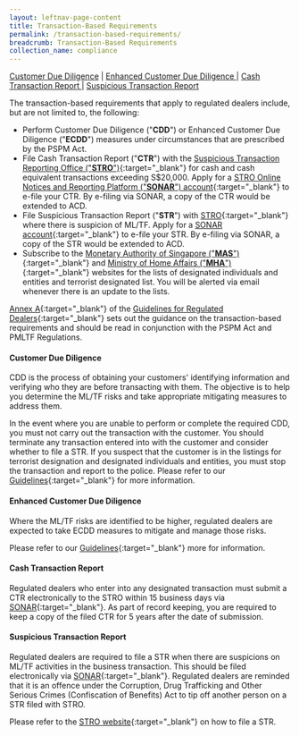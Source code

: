 ```yaml
---
layout: leftnav-page-content
title: Transaction-Based Requirements
permalink: /transaction-based-requirements/
breadcrumb: Transaction-Based Requirements
collection_name: compliance
---
```


<a href="#Customer Due Diligence">Customer Due Diligence</a> | <a href="#Enhanced Customer Due Diligence">Enhanced Customer Due Diligence </a> | <a href="#Cash Transaction Report">Cash Transaction Report </a> | <a href="#Suspicious Transaction Report">Suspicious Transaction Report </a>

The transaction-based requirements that apply to regulated dealers include, but are not limited to, the following:

* Perform Customer Due Diligence ("**CDD**") or Enhanced Customer Due Diligence ("**ECDD**") measures under circumstances that are prescribed by the PSPM Act.<br>
* File Cash Transaction Report ("**CTR**") with the [Suspicious Transaction Reporting Office ("**STRO**")](https://www.police.gov.sg/advisories/crime/commercial-crimes/suspicious-transaction-reporting-office){:target="_blank"} for cash and cash equivalent transactions exceeding S$20,000. Apply for a [STRO Online Notices and Reporting Platform ("**SONAR**") account](https://www.police.gov.sg/sonar){:target="_blank"} to e-file your CTR. By e-filing via SONAR, a copy of the CTR would be extended to ACD. <br>
* File Suspicious Transaction Report ("**STR**") with [STRO](https://www.police.gov.sg/advisories/crime/commercial-crimes/suspicious-transaction-reporting-office){:target="_blank"} where there is suspicion of ML/TF. Apply for a [SONAR account](https://www.police.gov.sg/sonar){:target="_blank"} to e-file your STR. By e-filing via SONAR, a copy of the STR would be extended to ACD.<br>
* Subscribe to the [Monetary Authority of Singapore ("**MAS**")](https://www.mas.gov.sg/subscription-services){:target="_blank"} and [Ministry of Home Affairs ("**MHA**")](https://www.mha.gov.sg/inter-ministry-committee-terrorist-designation-(imc-td)){:target="_blank"} websites for the lists of designated individuals and entities and terrorist designated list. You will be alerted via email whenever there is an update to the lists.

[Annex A](/images/Annex%20A%20AMLCFT%20Flowchart%20for%20Regulated%20Dealers.pdf){:target="_blank"} of the [Guidelines for Regulated Dealers](/images/Guidelines%20for%20regulated%20dealers_20190828_V1.1Final.pdf){:target="_blank"} sets out the guidance on the transaction-based requirements and should be read in conjunction with the PSPM Act and PMLTF Regulations.

#### <a id="Customer Due Diligence"></a> Customer Due Diligence

CDD is the process of obtaining your customers' identifying information and verifying who they are before transacting with them. The objective is to help you determine the ML/TF risks and take appropriate mitigating measures to address them.

In the event where you are unable to perform or complete the required CDD, you must not carry out the transaction with the customer. You should terminate any transaction entered into with the customer and consider whether to file a STR. If you suspect that the customer is in the listings for terrorist designation and designated individuals and entities, you must stop the transaction and report to the police. Please refer to our [Guidelines](/images/Guidelines%20for%20regulated%20dealers_20190828_V1.1Final.pdf){:target="_blank"} for more information.

#### <a id="Enhanced Customer Due Diligence"></a> Enhanced Customer Due Diligence

Where the ML/TF risks are identified to be higher, regulated dealers are expected to take ECDD measures to mitigate and manage those risks.

Please refer to our [Guidelines](/images/Guidelines%20for%20regulated%20dealers_20190828_V1.1Final.pdf){:target="_blank"} more for information.

#### <a id="Cash Transaction Report"></a> Cash Transaction Report

Regulated dealers who enter into any designated transaction must submit a CTR electronically to the STRO within 15 business days via [SONAR](https://www.police.gov.sg/sonar){:target="_blank"}. As part of record keeping, you are required to keep a copy of the filed CTR for 5 years after the date of submission.


#### <a id="Suspicious Transaction Report"></a> Suspicious Transaction Report

Regulated dealers are required to file a STR when there are suspicions on ML/TF activities in the business transaction. This should be filed electronically via [SONAR](https://www.police.gov.sg/sonar){:target="_blank"}. Regulated dealers are reminded that it is an offence under the Corruption, Drug Trafficking and Other Serious Crimes (Confiscation of Benefits) Act to tip off another person on a STR filed with STRO.

Please refer to the [STRO website](https://www.police.gov.sg/advisories/crime/commercial-crimes/suspicious-transaction-reporting-office){:target="_blank"} on how to file a STR.

